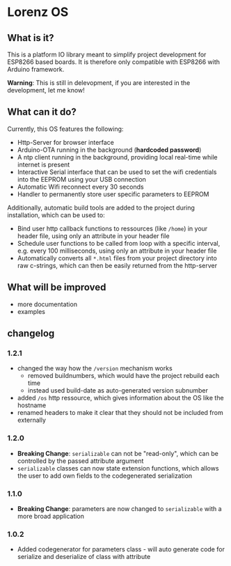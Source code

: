 # Lorenz OS

## What is it?

This is a platform IO library meant to simplify project development for ESP8266 based boards.
It is therefore only compatible with ESP8266 with Arduino framework.

**Warning**: This is still in delevopment, if you are interested in the development, let me know!

## What can it do?

Currently, this OS features the following:

* Http-Server for browser interface
* Arduino-OTA running in the background (**hardcoded password**)
* A ntp client running in the background, providing local real-time while internet is present
* Interactive Serial interface that can be used to set the wifi credentials into the EEPROM using your USB connection
* Automatic Wifi reconnect every 30 seconds
* Handler to permanently store user specific parameters to EEPROM

Additionally, automatic build tools are added to the project during installation, which can be used to:

* Bind user http callback functions to ressources (like `/home`) in your header file, using only an attribute in your header file
* Schedule user functions to be called from loop with a specific interval, e.g. every 100 milliseconds, using only an attribute in your header file
* Automatically converts all `*.html` files from your project directory into raw c-strings, which can then be easily returned from the http-server

## What will be improved

* more documentation
* examples

## changelog

### 1.2.1

* changed the way how the `/version` mechanism works
  * removed buildnumbers, which would have the project rebuild each time
  * instead used build-date as auto-generated version subnumber
* added `/os` http ressource, which gives information about the OS like the hostname
* renamed headers to make it clear that they should not be included from externally
  
### 1.2.0

* **Breaking Change**: `serializable` can not be "read-only", which can be controlled by the passed attribute argument
* `serializable` classes can now state extension functions, which allows the user to add own fields to the codegenerated serialization

### 1.1.0

* **Breaking Change**: parameters are now changed to `serializable` with a more broad application

### 1.0.2

* Added codegenerator for parameters class - will auto generate code for serialize and deserialize of class with attribute
